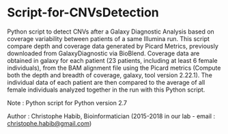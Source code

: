 # Script-for-CNVsDetection
Python script to detect CNVs after a Galaxy Diagnostic Analysis based on coverage variability between patients of a same Illumina run. 
This script compare depth and coverage data generated by Picard Metrics, previously downloaded from GalaxyDiagnostic via BioBlend. 
Coverage data are obtained in galaxy for each patient (23 patients, including at least 6 female individuals), from the BAM alignment file using the Picard metrics (Compute both the depth and breadth of coverage, galaxy, tool version 2.22.1). The individual data of each patient are then compared to the average of all female individuals analyzed together in the run with this Python script.

Note : Python script for Python version 2.7

Author : Christophe Habib, Bioinformatician (2015-2018 in our lab - email : christophe.habib@gmail.com)
